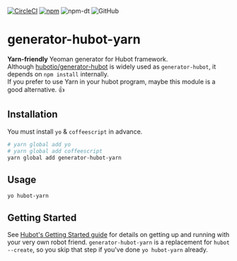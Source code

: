 [![CircleCI](https://circleci.com/gh/7ma7X/generator-hubot-yarn.svg?style=svg)](https://circleci.com/gh/7ma7X/generator-hubot-yarn)
[![npm](https://img.shields.io/npm/v/generator-hubot-yarn)](https://www.npmjs.com/package/generator-hubot-yarn)
![npm-dt](https://img.shields.io/npm/dt/generator-hubot-yarn.svg)
![GitHub](https://img.shields.io/github/license/7ma7X/generator-hubot-yarn)

# generator-hubot-yarn

**Yarn-friendly** Yeoman generator for Hubot framework.  
Although [hubotio/generator-hubot](https://github.com/hubotio/generator-hubot) is widely used as `generator-hubot`, it depends on `npm install` internally.  
If you prefer to use Yarn in your hubot program, maybe this module is a good alternative. :thumbsup:

## Installation

You must install `yo` & `coffeescript` in advance.

```sh
# yarn global add yo
# yarn global add coffeescript
yarn global add generator-hubot-yarn
```

## Usage

`yo hubot-yarn`

## Getting Started

See [Hubot's Getting Started
guide](https://github.com/github/hubot/blob/master/docs/index.md) for
details on getting up and running with your very own robot friend.
`generator-hubot-yarn` is a replacement for `hubot --create`,
so you skip that step if you've done `yo hubot-yarn` already.
